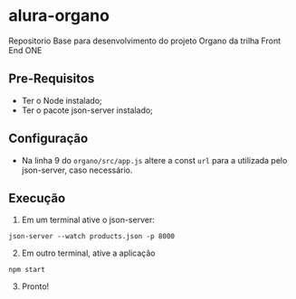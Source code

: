 # alura-organo

Repositorio Base para desenvolvimento do projeto Organo da trilha Front End ONE

## Pre-Requisitos

- Ter o Node instalado;
- Ter o pacote json-server instalado;

## Configuração

- Na linha 9 do `organo/src/app.js` altere a const `url` para a utilizada pelo json-server, caso necessário.

## Execução

1. Em um terminal ative o json-server:

```
json-server --watch products.json -p 8000
```

2. Em outro terminal, ative a aplicação

```
npm start
```

3. Pronto!
